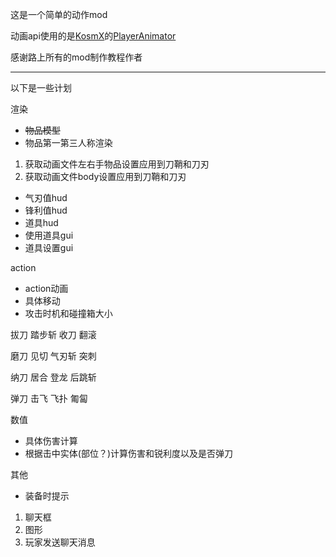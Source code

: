 这是一个简单的动作mod

动画api使用的是[KosmX](https://github.com/KosmX)的[PlayerAnimator](https://github.com/KosmX/minecraftPlayerAnimator)

感谢路上所有的mod制作教程作者

---
以下是一些计划

渲染

* ~~物品模型~~
* 物品第一第三人称渲染
1. 获取动画文件左右手物品设置应用到刀鞘和刀刃
2. 获取动画文件body设置应用到刀鞘和刀刃
* 气刃值hud
* 锋利值hud
* 道具hud
* 使用道具gui
* 道具设置gui

action

* action动画
* 具体移动
* 攻击时机和碰撞箱大小

拔刀 踏步斩 收刀 翻滚

磨刀 见切 气刃斩 突刺

纳刀 居合 登龙 后跳斩

弹刀 击飞 飞扑 匍匐

数值

* 具体伤害计算
* 根据击中实体(部位？)计算伤害和锐利度以及是否弹刀

其他

* 装备时提示
1. 聊天框
2. 图形
3. 玩家发送聊天消息

